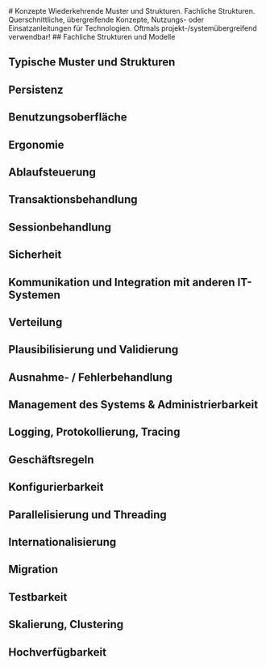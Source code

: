 <a name="Konzepte">
# Konzepte
</a>
Wiederkehrende Muster und Strukturen.
Fachliche Strukturen.
Querschnittliche, übergreifende Konzepte, Nutzungs- oder Einsatzanleitungen für Technologien. Oftmals projekt-/systemübergreifend verwendbar!
## Fachliche Strukturen und Modelle

## Typische Muster und Strukturen

## Persistenz

## Benutzungsoberfläche

## Ergonomie

## Ablaufsteuerung

## Transaktionsbehandlung

## Sessionbehandlung

## Sicherheit

## Kommunikation und Integration mit anderen IT-Systemen

## Verteilung

## Plausibilisierung und Validierung

## Ausnahme- / Fehlerbehandlung

## Management des Systems & Administrierbarkeit

## Logging, Protokollierung, Tracing

## Geschäftsregeln

## Konfigurierbarkeit

## Parallelisierung und Threading

## Internationalisierung

## Migration

## Testbarkeit

## Skalierung, Clustering

## Hochverfügbarkeit
